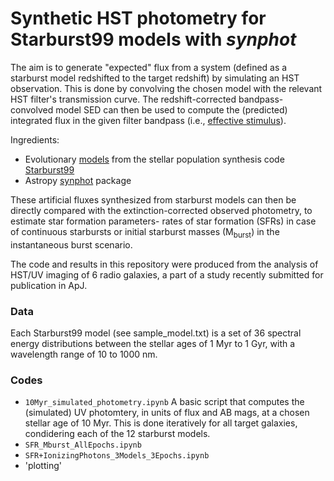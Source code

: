 # Synthetic HST photometry for Starburst99 models with *synphot*

The aim is to generate "expected" flux from a system (defined as a starburst model redshifted to the target redshift) by simulating an HST observation. This is done by convolving the chosen model with the relevant HST filter's transmission curve. The redshift-corrected bandpass-convolved model SED can then be used to compute the (predicted) integrated flux in the given filter bandpass (i.e., [effective stimulus](https://synphot.readthedocs.io/en/latest/synphot/formulae.html#synphot-formula-effstim)). 

Ingredients:
- Evolutionary [models](https://www.stsci.edu/science/starburst99/docs/table-index.html) from the stellar population synthesis code [Starburst99](https://www.stsci.edu/science/starburst99/docs/default.htm) 
- Astropy [synphot](https://synphot.readthedocs.io/en/latest) package

These artificial fluxes synthesized from starburst models can then be directly compared with the extinction-corrected observed photometry, to estimate star formation parameters- rates of star formation (SFRs) in case of continuous starbursts or initial starburst masses (M<sub>burst</sub>) in the instantaneous burst scenario.


The code and results in this repository were produced from the analysis of HST/UV imaging of 6 radio galaxies, a part of a study recently submitted for publication in ApJ. 

### Data


Each Starburst99 model (see sample_model.txt) is a set of 36 spectral energy distributions between the stellar ages of 1 Myr to 1 Gyr, with a wavelength range of 10 to 1000 nm. 


### Codes

- `10Myr_simulated_photometry.ipynb`  A basic script that computes the (simulated) UV photomtery, in units of flux and AB mags, at a chosen stellar age of 10 Myr. This is done iteratively for all target galaxies, condidering each of the 12 starburst models. 
- `SFR_Mburst_AllEpochs.ipynb` 
- `SFR+IonizingPhotons_3Models_3Epochs.ipynb`
- 'plotting'

